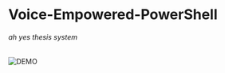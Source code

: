 # Voice-Empowered-PowerShell
###### ah yes thesis system

![DEMO](https://tenor.com/view/anime-gif-20957522)
